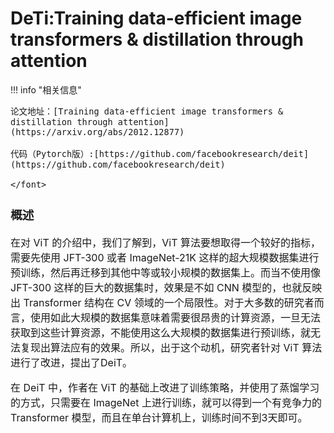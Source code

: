# DeTi:Training data-efficient image transformers & distillation through attention

<script src="https://polyfill.io/v3/polyfill.min.js?features=es6"></script>
<script src="https://cdn.jsdelivr.net/npm/mathjax@3/es5/tex-chtml.js"></script>

!!! info "相关信息"
    <font size = 3.5>
    
    论文地址：[Training data-efficient image transformers & distillation through attention](https://arxiv.org/abs/2012.12877)

    代码（Pytorch版）:[https://github.com/facebookresearch/deit](https://github.com/facebookresearch/deit)

    </font>

### 概述

在对 ViT 的介绍中，我们了解到，ViT 算法要想取得一个较好的指标，需要先使用 JFT-300 或者 ImageNet-21K 这样的超大规模数据集进行预训练，然后再迁移到其他中等或较小规模的数据集上。而当不使用像 JFT-300 这样的巨大的数据集时，效果是不如 CNN 模型的，也就反映出 Transformer 结构在 CV 领域的一个局限性。对于大多数的研究者而言，使用如此大规模的数据集意味着需要很昂贵的计算资源，一旦无法获取到这些计算资源，不能使用这么大规模的数据集进行预训练，就无法复现出算法应有的效果。所以，出于这个动机，研究者针对 ViT 算法进行了改进，提出了DeiT。

在 DeiT 中，作者在 ViT 的基础上改进了训练策略，并使用了蒸馏学习的方式，只需要在 ImageNet 上进行训练，就可以得到一个有竞争力的 Transformer 模型，而且在单台计算机上，训练时间不到3天即可。